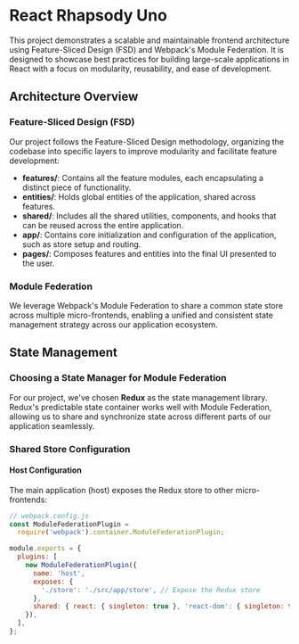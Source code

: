 # React Rhapsody Uno

This project demonstrates a scalable and maintainable frontend architecture using Feature-Sliced Design (FSD) and Webpack's Module Federation. It is designed to showcase best practices for building large-scale applications in React with a focus on modularity, reusability, and ease of development.

## Architecture Overview

### Feature-Sliced Design (FSD)

Our project follows the Feature-Sliced Design methodology, organizing the codebase into specific layers to improve modularity and facilitate feature development:

- **features/**: Contains all the feature modules, each encapsulating a distinct piece of functionality.
- **entities/**: Holds global entities of the application, shared across features.
- **shared/**: Includes all the shared utilities, components, and hooks that can be reused across the entire application.
- **app/**: Contains core initialization and configuration of the application, such as store setup and routing.
- **pages/**: Composes features and entities into the final UI presented to the user.

### Module Federation

We leverage Webpack's Module Federation to share a common state store across multiple micro-frontends, enabling a unified and consistent state management strategy across our application ecosystem.

## State Management

### Choosing a State Manager for Module Federation

For our project, we've chosen **Redux** as the state management library. Redux's predictable state container works well with Module Federation, allowing us to share and synchronize state across different parts of our application seamlessly.

### Shared Store Configuration

#### Host Configuration

The main application (host) exposes the Redux store to other micro-frontends:

```javascript
// webpack.config.js
const ModuleFederationPlugin =
  require('webpack').container.ModuleFederationPlugin;

module.exports = {
  plugins: [
    new ModuleFederationPlugin({
      name: 'host',
      exposes: {
        './store': './src/app/store', // Expose the Redux store
      },
      shared: { react: { singleton: true }, 'react-dom': { singleton: true } },
    }),
  ],
};
```
